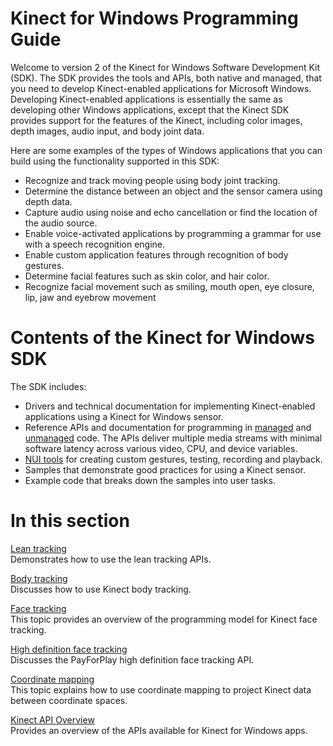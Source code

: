 Kinect for Windows Programming Guide  
====================================  

Welcome to version 2 of the Kinect for Windows Software Development Kit (SDK). The SDK provides the tools and APIs, both native and managed, that you need to develop Kinect-enabled applications for Microsoft Windows. Developing Kinect-enabled applications is essentially the same as developing other Windows applications, except that the Kinect SDK provides support for the features of the Kinect, including color images, depth images, audio input, and body joint data.  

Here are some examples of the types of Windows applications that you can build using the functionality supported in this SDK:  

-   Recognize and track moving people using body joint tracking.  
-   Determine the distance between an object and the sensor camera using depth data.  
-   Capture audio using noise and echo cancellation or find the location of the audio source.  
-   Enable voice-activated applications by programming a grammar for use with a speech recognition engine.
-   Enable custom application features through recognition of body gestures.
-   Determine facial features such as skin color, and hair color.
-   Recognize facial movement such as smiling, mouth open, eye closure, lip, jaw and eyebrow movement  

<span id="ID4EAB"></span>

Contents of the Kinect for Windows SDK  
======================================  

The SDK includes:  

-   Drivers and technical documentation for implementing Kinect-enabled applications using a Kinect for Windows sensor.  
-   Reference APIs and documentation for programming in [managed](Reference/Kinect_for_Windows_v2.md) and [unmanaged](Reference/C++_Reference.md) code. The APIs deliver multiple media streams with minimal software latency across various video, CPU, and device variables.
-   [NUI tools](../NUI_Tools.md) for creating custom gestures, testing, recording and playback.  
-   Samples that demonstrate good practices for using a Kinect sensor.  
-   Example code that breaks down the samples into user tasks.  

<span id="ID4EZB"></span>

In this section  
===============  

[Lean tracking](Programming_Guide/Lean_tracking.md)    
Demonstrates how to use the lean tracking APIs.  

[Body tracking](Programming_Guide/Body_tracking.md)    
Discusses how to use Kinect body tracking.  

[Face tracking](Programming_Guide/Face_tracking.md)    
This topic provides an overview of the programming model for Kinect face tracking.  

[High definition face tracking](Programming_Guide/High_definition_face.md)    
Discusses the PayForPlay high definition face tracking API.  

[Coordinate mapping](Programming_Guide/Coordinate_mapping.md)    
This topic explains how to use coordinate mapping to project Kinect data between coordinate spaces.  

[Kinect API Overview](Programming_Guide/Kinect_API_Overview.md)    
Provides an overview of the APIs available for Kinect for Windows apps.  



<!--Please do not edit the data in the comment block below.-->
<!--
TOCTitle : Programming Guide
RLTitle : Kinect for Windows Programming Guide
KeywordA : O:Microsoft.Kinect.k4w_pguide_v2
KeywordA : 7df5af6d-e4fe-e19d-2512-6b20711147d2
KeywordK : Kinect for Windows Programming Guide
AssetID : 7df5af6d-e4fe-e19d-2512-6b20711147d2
Locale : en-us
CommunityContent : 1
TopicType : kbOrient
DocSet : K4Wv2
ProjType : K4Wv2Proj
Technology : Kinect for Windows
Product : Kinect for Windows SDK v2
productversion : 20
-->
